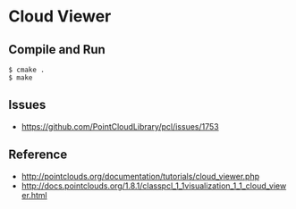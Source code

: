 # Cloud Viewer

## Compile and Run
```
$ cmake .
$ make
```

## Issues
* https://github.com/PointCloudLibrary/pcl/issues/1753

## Reference
* http://pointclouds.org/documentation/tutorials/cloud_viewer.php
* http://docs.pointclouds.org/1.8.1/classpcl_1_1visualization_1_1_cloud_viewer.html